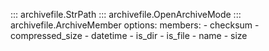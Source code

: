 ::: archivefile.StrPath
::: archivefile.OpenArchiveMode
::: archivefile.ArchiveMember
    options:
        members:
            - checksum
            - compressed_size
            - datetime
            - is_dir
            - is_file
            - name
            - size
